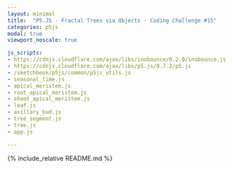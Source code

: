```yaml
---
layout: minimal
title:  "P5.JS - Fractal Trees via Objects - Coding Challenge #15"
categories: p5js
modal: true
viewport_noscale: true

js_scripts:
- https://cdnjs.cloudflare.com/ajax/libs/inobounce/0.2.0/inobounce.js
- https://cdnjs.cloudflare.com/ajax/libs/p5.js/0.7.2/p5.js
- /sketchbook/p5js/common/p5js_utils.js
- seasonal_time.js
- apical_meristem.js
- root_apical_meristem.js
- shoot_apical_meristem.js
- leaf.js
- axillary_bud.js
- tree_segment.js
- tree.js
- app.js

---
```


{% include_relative README.md %}
